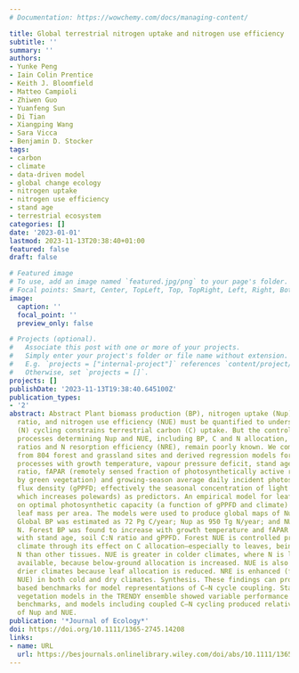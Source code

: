 ```yaml
---
# Documentation: https://wowchemy.com/docs/managing-content/

title: Global terrestrial nitrogen uptake and nitrogen use efficiency
subtitle: ''
summary: ''
authors:
- Yunke Peng
- Iain Colin Prentice
- Keith J. Bloomfield
- Matteo Campioli
- Zhiwen Guo
- Yuanfeng Sun
- Di Tian
- Xiangping Wang
- Sara Vicca
- Benjamin D. Stocker
tags:
- carbon
- climate
- data-driven model
- global change ecology
- nitrogen uptake
- nitrogen use efficiency
- stand age
- terrestrial ecosystem
categories: []
date: '2023-01-01'
lastmod: 2023-11-13T20:38:40+01:00
featured: false
draft: false

# Featured image
# To use, add an image named `featured.jpg/png` to your page's folder.
# Focal points: Smart, Center, TopLeft, Top, TopRight, Left, Right, BottomLeft, Bottom, BottomRight.
image:
  caption: ''
  focal_point: ''
  preview_only: false

# Projects (optional).
#   Associate this post with one or more of your projects.
#   Simply enter your project's folder or file name without extension.
#   E.g. `projects = ["internal-project"]` references `content/project/deep-learning/index.md`.
#   Otherwise, set `projects = []`.
projects: []
publishDate: '2023-11-13T19:38:40.645100Z'
publication_types:
- '2'
abstract: Abstract Plant biomass production (BP), nitrogen uptake (Nup) and their
  ratio, and nitrogen use efficiency (NUE) must be quantified to understand how nitrogen
  (N) cycling constrains terrestrial carbon (C) uptake. But the controls of key plant
  processes determining Nup and NUE, including BP, C and N allocation, tissue C:N
  ratios and N resorption efficiency (NRE), remain poorly known. We compiled measurements
  from 804 forest and grassland sites and derived regression models for each of these
  processes with growth temperature, vapour pressure deficit, stand age, soil C:N
  ratio, fAPAR (remotely sensed fraction of photosynthetically active radiation absorbed
  by green vegetation) and growing-season average daily incident photosynthetic photon
  flux density (gPPFD; effectively the seasonal concentration of light availability,
  which increases polewards) as predictors. An empirical model for leaf N was based
  on optimal photosynthetic capacity (a function of gPPFD and climate) and observed
  leaf mass per area. The models were used to produce global maps of Nup and NUE.
  Global BP was estimated as 72 Pg C/year; Nup as 950 Tg N/year; and NUE as 76 g C/g
  N. Forest BP was found to increase with growth temperature and fAPAR and to decrease
  with stand age, soil C:N ratio and gPPFD. Forest NUE is controlled primarily by
  climate through its effect on C allocation—especially to leaves, being richer in
  N than other tissues. NUE is greater in colder climates, where N is less readily
  available, because below-ground allocation is increased. NUE is also greater in
  drier climates because leaf allocation is reduced. NRE is enhanced (further promoting
  NUE) in both cold and dry climates. Synthesis. These findings can provide observationally
  based benchmarks for model representations of C–N cycle coupling. State-of-the-art
  vegetation models in the TRENDY ensemble showed variable performance against these
  benchmarks, and models including coupled C–N cycling produced relatively poor simulations
  of Nup and NUE.
publication: '*Journal of Ecology*'
doi: https://doi.org/10.1111/1365-2745.14208
links:
- name: URL
  url: https://besjournals.onlinelibrary.wiley.com/doi/abs/10.1111/1365-2745.14208
---
```


